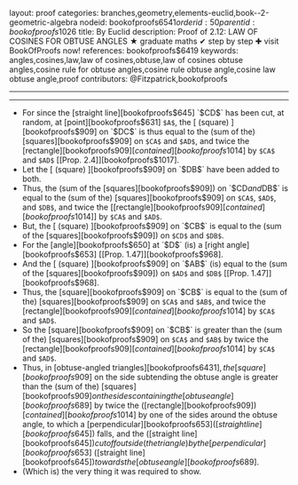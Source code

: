 layout: proof
categories: branches,geometry,elements-euclid,book--2-geometric-algebra
nodeid: bookofproofs$6541
orderid: 50
parentid: bookofproofs$1026
title: By Euclid
description:  Proof of 2.12: LAW OF COSINES FOR OBTUSE ANGLES &#9733; graduate maths &#10004; step by step &#10010; visit BookOfProofs now!
references: bookofproofs$6419
keywords: angles,cosines,law,law of cosines,obtuse,law of cosines obtuse angles,cosine rule for obtuse angles,cosine rule obtuse angle,cosine law obtuse angle,proof
contributors: @Fitzpatrick,bookofproofs

---


---



* For since the [straight line][bookofproofs$645] `$CD$` has been cut, at random, at [point][bookofproofs$631] `$A$`, the [ (square) ][bookofproofs$909] on `$DC$` is thus equal to the (sum of the) [squares][bookofproofs$909] on `$CA$` and `$AD$`, and twice the [rectangle][bookofproofs$909] [contained][bookofproofs$1014] by `$CA$` and `$AD$` [[Prop. 2.4]][bookofproofs$1017].
* Let the [ (square) ][bookofproofs$909] on `$DB$` have been added to both.
* Thus, the (sum of the [squares][bookofproofs$909]) on `$CD$` and `$DB$` is equal to the (sum of the) [squares][bookofproofs$909] on `$CA$`, `$AD$`, and `$DB$`, and twice the [[rectangle][bookofproofs$909] [contained][bookofproofs$1014]] by `$CA$` and `$AD$`.
* But, the [ (square) ][bookofproofs$909] on `$CB$` is equal to the (sum of the [squares][bookofproofs$909]) on `$CD$` and `$DB$`.
* For the [angle][bookofproofs$650] at `$D$` (is) a [right angle][bookofproofs$653] [[Prop. 1.47]][bookofproofs$968].
* And the [ (square) ][bookofproofs$909] on `$AB$` (is) equal to the (sum of the [squares][bookofproofs$909]) on `$AD$` and `$DB$` [[Prop. 1.47]][bookofproofs$968].
* Thus, the [square][bookofproofs$909] on `$CB$` is equal to the (sum of the) [squares][bookofproofs$909] on `$CA$` and `$AB$`, and twice the [rectangle][bookofproofs$909] [contained][bookofproofs$1014] by `$CA$` and `$AD$`.
* So the [square][bookofproofs$909] on `$CB$` is greater than the (sum of the) [squares][bookofproofs$909] on `$CA$` and `$AB$` by twice the [rectangle][bookofproofs$909] [contained][bookofproofs$1014] by `$CA$` and `$AD$`.
* Thus, in [obtuse-angled triangles][bookofproofs$6431], the [square][bookofproofs$909] on the side subtending the obtuse angle is greater than the (sum of the) [squares][bookofproofs$909] on the sides containing the [obtuse angle][bookofproofs$689] by twice the ([rectangle][bookofproofs$909]) [contained][bookofproofs$1014] by one of the sides around the obtuse angle, to which a [perpendicular][bookofproofs$653] ([straight line][bookofproofs$645]) falls, and the ([straight line][bookofproofs$645]) cut off outside (the triangle) by the [perpendicular][bookofproofs$653] ([straight line][bookofproofs$645]) towards the [obtuse angle][bookofproofs$689].
* (Which is) the very thing it was required to show.
